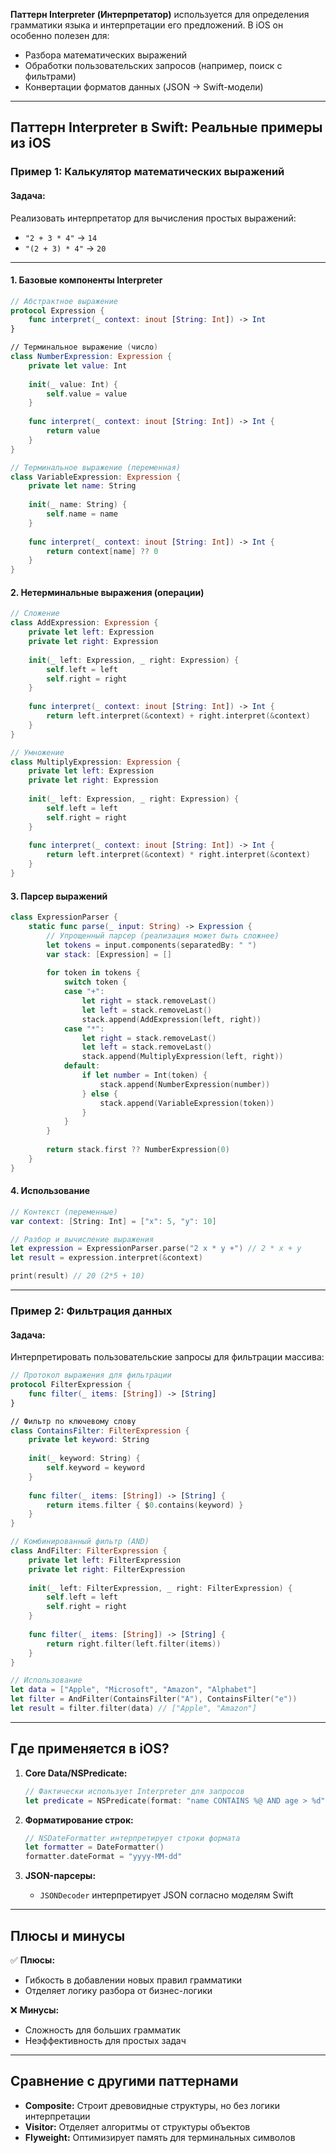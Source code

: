 **Паттерн Interpreter (Интерпретатор)** используется для определения грамматики языка и интерпретации его предложений. В iOS он особенно полезен для:

- Разбора математических выражений
- Обработки пользовательских запросов (например, поиск с фильтрами)
- Конвертации форматов данных (JSON → Swift-модели)

---

## **Паттерн Interpreter в Swift: Реальные примеры из iOS**

### **Пример 1: Калькулятор математических выражений**

#### **Задача:**
Реализовать интерпретатор для вычисления простых выражений:
- `"2 + 3 * 4"` → `14`
- `"(2 + 3) * 4"` → `20`

---

#### **1. Базовые компоненты Interpreter**

```swift
// Абстрактное выражение
protocol Expression {
    func interpret(_ context: inout [String: Int]) -> Int
}

// Терминальное выражение (число)
class NumberExpression: Expression {
    private let value: Int
    
    init(_ value: Int) {
        self.value = value
    }
    
    func interpret(_ context: inout [String: Int]) -> Int {
        return value
    }
}

// Терминальное выражение (переменная)
class VariableExpression: Expression {
    private let name: String
    
    init(_ name: String) {
        self.name = name
    }
    
    func interpret(_ context: inout [String: Int]) -> Int {
        return context[name] ?? 0
    }
}
```

#### **2. Нетерминальные выражения (операции)**

```swift
// Сложение
class AddExpression: Expression {
    private let left: Expression
    private let right: Expression
    
    init(_ left: Expression, _ right: Expression) {
        self.left = left
        self.right = right
    }
    
    func interpret(_ context: inout [String: Int]) -> Int {
        return left.interpret(&context) + right.interpret(&context)
    }
}

// Умножение
class MultiplyExpression: Expression {
    private let left: Expression
    private let right: Expression
    
    init(_ left: Expression, _ right: Expression) {
        self.left = left
        self.right = right
    }
    
    func interpret(_ context: inout [String: Int]) -> Int {
        return left.interpret(&context) * right.interpret(&context)
    }
}
```

#### **3. Парсер выражений**

```swift
class ExpressionParser {
    static func parse(_ input: String) -> Expression {
        // Упрощенный парсер (реализация может быть сложнее)
        let tokens = input.components(separatedBy: " ")
        var stack: [Expression] = []
        
        for token in tokens {
            switch token {
            case "+":
                let right = stack.removeLast()
                let left = stack.removeLast()
                stack.append(AddExpression(left, right))
            case "*":
                let right = stack.removeLast()
                let left = stack.removeLast()
                stack.append(MultiplyExpression(left, right))
            default:
                if let number = Int(token) {
                    stack.append(NumberExpression(number))
                } else {
                    stack.append(VariableExpression(token))
                }
            }
        }
        
        return stack.first ?? NumberExpression(0)
    }
}
```

#### **4. Использование**

```swift
// Контекст (переменные)
var context: [String: Int] = ["x": 5, "y": 10]

// Разбор и вычисление выражения
let expression = ExpressionParser.parse("2 x * y +") // 2 * x + y
let result = expression.interpret(&context)

print(result) // 20 (2*5 + 10)
```

---

### **Пример 2: Фильтрация данных**

#### **Задача:**
Интерпретировать пользовательские запросы для фильтрации массива:

```swift
// Протокол выражения для фильтрации
protocol FilterExpression {
    func filter(_ items: [String]) -> [String]
}

// Фильтр по ключевому слову
class ContainsFilter: FilterExpression {
    private let keyword: String
    
    init(_ keyword: String) {
        self.keyword = keyword
    }
    
    func filter(_ items: [String]) -> [String] {
        return items.filter { $0.contains(keyword) }
    }
}

// Комбинированный фильтр (AND)
class AndFilter: FilterExpression {
    private let left: FilterExpression
    private let right: FilterExpression
    
    init(_ left: FilterExpression, _ right: FilterExpression) {
        self.left = left
        self.right = right
    }
    
    func filter(_ items: [String]) -> [String] {
        return right.filter(left.filter(items))
    }
}

// Использование
let data = ["Apple", "Microsoft", "Amazon", "Alphabet"]
let filter = AndFilter(ContainsFilter("A"), ContainsFilter("e"))
let result = filter.filter(data) // ["Apple", "Amazon"]
```

---

## **Где применяется в iOS?**

1. **Core Data/NSPredicate:**
   ```swift
   // Фактически использует Interpreter для запросов
   let predicate = NSPredicate(format: "name CONTAINS %@ AND age > %d", "John", 25)
   ```

2. **Форматирование строк:**
   ```swift
   // NSDateFormatter интерпретирует строки формата
   let formatter = DateFormatter()
   formatter.dateFormat = "yyyy-MM-dd"
   ```

3. **JSON-парсеры:**
   - `JSONDecoder` интерпретирует JSON согласно моделям Swift

---

## **Плюсы и минусы**

✅ **Плюсы:**
- Гибкость в добавлении новых правил грамматики
- Отделяет логику разбора от бизнес-логики

❌ **Минусы:**
- Сложность для больших грамматик
- Неэффективность для простых задач

---

## **Сравнение с другими паттернами**

- **Composite:** Строит древовидные структуры, но без логики интерпретации
- **Visitor:** Отделяет алгоритмы от структуры объектов
- **Flyweight:** Оптимизирует память для терминальных символов
